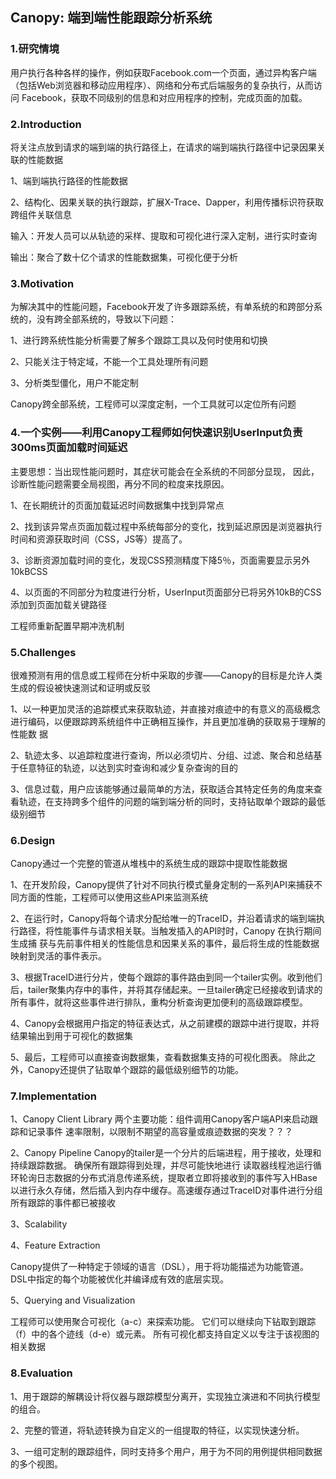 ## Canopy: 端到端性能跟踪分析系统

### 1.研究情境

用户执行各种各样的操作，例如获取Facebook.com一个页面，通过异构客户端（包括Web浏览器和移动应用程序）、网络和分布式后端服务的复杂执行，从而访问
Facebook，获取不同级别的信息和对应用程序的控制，完成页面的加载。

### 2.Introduction

将关注点放到请求的端到端的执行路径上，在请求的端到端执行路径中记录因果关联的性能数据

1、端到端执行路径的性能数据

2、结构化、因果关联的执行跟踪，扩展X-Trace、Dapper，利用传播标识符获取跨组件关联信息

输入：开发人员可以从轨迹的采样、提取和可视化进行深入定制，进行实时查询

输出：聚合了数十亿个请求的性能数据集，可视化便于分析

### 3.Motivation

为解决其中的性能问题，Facebook开发了许多跟踪系统，有单系统的和跨部分系统的，没有跨全部系统的，导致以下问题：

1、进行跨系统性能分析需要了解多个跟踪工具以及何时使用和切换

2、只能关注于特定域，不能一个工具处理所有问题

3、分析类型僵化，用户不能定制

Canopy跨全部系统，工程师可以深度定制，一个工具就可以定位所有问题

### 4.一个实例——利用Canopy工程师如何快速识别UserInput负责300ms页面加载时间延迟

主要思想：当出现性能问题时，其症状可能会在全系统的不同部分显现， 因此，诊断性能问题需要全局视图，再分不同的粒度来找原因。

1、在长期统计的页面加载延迟时间数据集中找到异常点

2、找到该异常点页面加载过程中系统每部分的变化，找到延迟原因是浏览器执行时间和资源获取时间（CSS，JS等）提高了。 

3、诊断资源加载时间的变化，发现CSS预测精度下降5％，页面需要显示另外10kBCSS

4、以页面的不同部分为粒度进行分析，UserInput页面部分已将另外10kB的CSS添加到页面加载关键路径

工程师重新配置早期冲洗机制

### 5.Challenges

很难预测有用的信息或工程师在分析中采取的步骤——Canopy的目标是允许人类生成的假设被快速测试和证明或反驳

1、以一种更加灵活的追踪模式来获取轨迹，并直接对痕迹中的有意义的高级概念进行编码，以便跟踪跨系统组件中正确相互操作，并且更加准确的获取易于理解的性能数
据

2、轨迹太多、以追踪粒度进行查询，所以必须切片、分组、过滤、聚合和总结基于任意特征的轨迹，以达到实时查询和减少复杂查询的目的

3、信息过载，用户应该能够通过最简单的方法，获取适合其特定任务的角度来查看轨迹，在支持跨多个组件的问题的端到端分析的同时，支持钻取单个跟踪的最低级别细节

### 6.Design
Canopy通过一个完整的管道从堆栈中的系统生成的跟踪中提取性能数据

1、在开发阶段，Canopy提供了针对不同执行模式量身定制的一系列API来捕获不同方面的性能，工程师可以使用这些API来监测系统 

2、在运行时，Canopy将每个请求分配给唯一的TraceID，并沿着请求的端到端执行路径，将性能事件与请求相关联。当触发插入的API时时，Canopy 在执行期间生成捕
获与先前事件相关的性能信息和因果关系的事件，最后将生成的性能数据映射到灵活的事件表示。 

3、根据TraceID进行分片，使每个跟踪的事件路由到同一个tailer实例。收到他们后，tailer聚集内存中的事件，并将其存储起来。一旦tailer确定已经接收到请求的所有事件，就将这些事件进行排队，重构分析查询更加便利的高级跟踪模型。

4、Canopy会根据用户指定的特征表达式，从之前建模的跟踪中进行提取，并将结果输出到用于可视化的数据集

5、最后，工程师可以直接查询数据集，查看数据集支持的可视化图表。 除此之外，Canopy还提供了钻取单个跟踪的最低级别细节的功能。


### 7.Implementation
1、Canopy Client Library
两个主要功能：组件调用Canopy客户端API来启动跟踪和记录事件
速率限制，以限制不期望的高容量或痕迹数据的突发？？？

2、Canopy Pipeline
Canopy的tailer是一个分片的后端进程，用于接收，处理和持续跟踪数据。
确保所有跟踪得到处理，并尽可能快地进行
读取器线程池运行循环轮询日志数据的分布式消息传递系统，提取者立即将接收到的事件写入HBase以进行永久存储，然后插入到内存中缓存。高速缓存通过TraceID对事件进行分组
所有跟踪的事件都已被接收

3、Scalability

4、Feature Extraction

Canopy提供了一种特定于领域的语言（DSL），用于将功能描述为功能管道。 DSL中指定的每个功能被优化并编译成有效的底层实现。

5、Querying and Visualization

工程师可以使用聚合可视化（a-c）来探索功能。 它们可以继续向下钻取到跟踪（f）中的各个迹线（d-e）或元素。 所有可视化都支持自定义以专注于该视图的相关数据

### 8.Evaluation

1、用于跟踪的解耦设计将仪器与跟踪模型分离开，实现独立演进和不同执行模型的组合。

2、完整的管道，将轨迹转换为自定义的一组提取的特征，以实现快速分析。

3、一组可定制的跟踪组件，同时支持多个用户，用于为不同的用例提供相同数据的多个视图。

